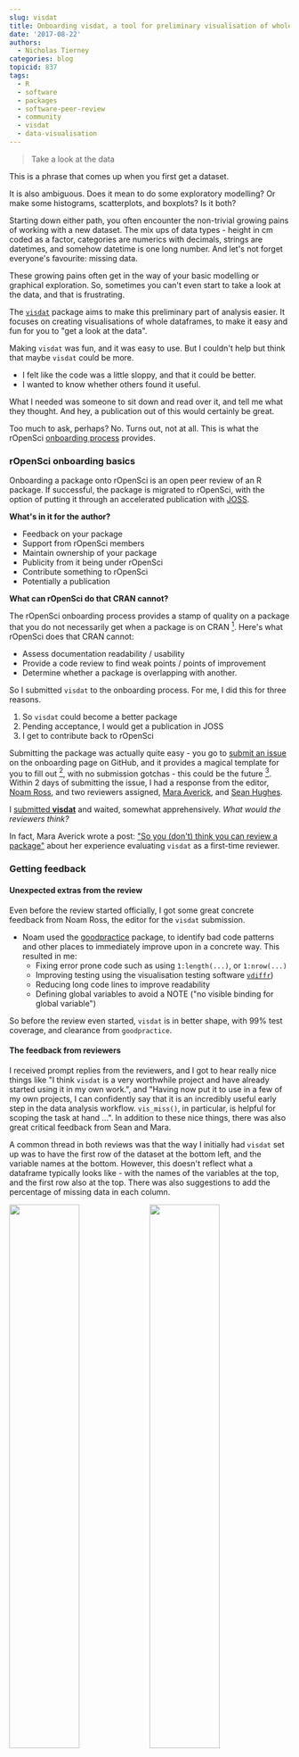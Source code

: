 ```yaml
---
slug: visdat
title: Onboarding visdat, a tool for preliminary visualisation of whole dataframes
date: '2017-08-22'
authors:
  - Nicholas Tierney
categories: blog
topicid: 837
tags:
  - R
  - software
  - packages
  - software-peer-review
  - community
  - visdat
  - data-visualisation
---
```


> Take a look at the data

This is a phrase that comes up when you first get a dataset.

It is also ambiguous. Does it mean to do some exploratory modelling? Or make some histograms, scatterplots, and boxplots? Is it both?

Starting down either path, you often encounter the non-trivial growing pains of working with a new dataset. The mix ups of data types - height in cm coded as a factor, categories are numerics with decimals, strings are datetimes, and somehow datetime is one long number. And let's not forget everyone's favourite: missing data.

These growing pains often get in the way of your basic modelling or graphical exploration. So, sometimes you can't even start to take a look at the data, and that is frustrating.

The [`visdat`](https://github.com/ropensci/visdat) package aims to make this preliminary part of analysis easier. It focuses on creating visualisations of whole dataframes, to make it easy and fun for you to "get a look at the data".

Making `visdat` was fun, and it was easy to use. But I couldn't help but think that maybe `visdat` could be more.

*  I felt like the code was a little sloppy, and that it could be better.
*  I wanted to know whether others found it useful.

What I needed was someone to sit down and read over it, and tell me what they thought. And hey, a publication out of this would certainly be great.

Too much to ask, perhaps? No. Turns out, not at all. This is what the rOpenSci [onboarding process](https://github.com/ropensci/software-review) provides.

### rOpenSci onboarding basics

Onboarding a package onto rOpenSci is an open peer review of an R package. If successful, the package is migrated to rOpenSci, with the option of putting it through an accelerated publication with [JOSS](http://joss.theoj.org/).

**What's in it for the author?**

* Feedback on your package
* Support from rOpenSci members
* Maintain ownership of your package
* Publicity from it being under rOpenSci
* Contribute something to rOpenSci
* Potentially a publication

**What can rOpenSci do that CRAN cannot?**

The rOpenSci onboarding process provides a stamp of quality on a package that you do not necessarily get when a package is on CRAN [^3]. Here's what rOpenSci does that CRAN cannot:

- Assess documentation readability / usability
- Provide a code review to find weak points / points of improvement
- Determine whether a package is overlapping with another.

[^3]: CRAN is an essential part of what makes the r-project successful and certainly without CRAN R simply would not be the language that it is today. The tasks provided by the rOpenSci onboarding require human hours, and there just isn't enough spare time and energy amongst CRAN managers.

So I submitted `visdat` to the onboarding process. For me, I did this for three reasons.

1. So `visdat` could become a better package
2. Pending acceptance, I would get a publication in JOSS
3. I get to contribute back to rOpenSci

Submitting the package was actually quite easy - you go to [submit an issue](https://github.com/ropensci/software-review/issues/new) on the onboarding page on GitHub, and it provides a magical template for you to fill out [^1], with no submission gotchas - this could be the future [^2]. Within 2 days of submitting the issue, I had a response from the editor, [Noam Ross](https://github.com/noamross), and two reviewers assigned, [Mara Averick](https://github.com/batpigandme), and [Sean Hughes](https://github.com/seaaan).

[^1]: Never used GitHub? Don't worry, creating an account is easy, and the template is all there for you. You provide very straightforward information, and it's all there at once.

[^2]: With some journals, the submission process means you aren't always clear what information you need ahead of time. Gotchas include things like "what is the residential address of every co-author", or getting everyone to sign a copyright notice.

I [submitted **visdat**](https://github.com/ropensci/software-review/issues/87) and waited, somewhat apprehensively. _What would the reviewers think?_

In fact, Mara Averick wrote a post: ["So you (don't) think you can review a package"](https://ropensci.org/blog/blog/2017/08/22/first-package-review) about her experience evaluating `visdat` as a first-time reviewer.

### Getting feedback

#### Unexpected extras from the review

Even before the review started officially, I got some great concrete feedback from Noam Ross, the editor for the `visdat` submission.

- Noam used the [goodpractice](https://github.com/MangoTheCat/goodpractice) package, to identify bad code patterns and other places to immediately improve upon in a concrete way. This resulted in me:
  - Fixing error prone code such as using `1:length(...)`, or `1:nrow(...)`
  - Improving testing using the visualisation testing software [`vdiffr`](https://github.com/lionel-/vdiffr))
  - Reducing long code lines to improve readability
  - Defining global variables to avoid a NOTE ("no visible binding for global variable")

So before the review even started, `visdat` is in better shape, with 99% test coverage, and clearance from `goodpractice`.

#### The feedback from reviewers

I received prompt replies from the reviewers, and I got to hear really nice things like  "I think `visdat` is a very worthwhile project and have already started using it in my own work.", and "Having now put it to use in a few of my own projects, I can confidently say that it is an incredibly useful early step in the data analysis workflow. `vis_miss()`, in particular, is helpful for scoping the task at hand ...". In addition to these nice things, there was also great critical feedback from Sean and Mara.

A common thread in both reviews was that the way I initially had `visdat` set up was to have the first row of the dataset at the bottom left, and the variable names at the bottom. However, this doesn't reflect what a dataframe typically looks like - with the names of the variables at the top, and the first row also at the top. There was also suggestions to add the percentage of missing data in each column.

<img src="/assets/blog-images/2017-08-22-visdat/blog-vis-dat-compare-1.png" width="50%" /><img src="/assets/blog-images/2017-08-22-visdat/blog-vis-dat-compare-2.png" width="50%" /><img src="/assets/blog-images/2017-08-22-visdat/blog-vis-dat-compare-3.png" width="50%" /><img src="/assets/blog-images/2017-08-22-visdat/blog-vis-dat-compare-4.png" width="50%" />

_On the left are the old `visdat` and vismiss plots, and on the right are the new `visdat` and vismiss plots._

Changing this makes the plots make a lot more sense, and read better.

Mara made me aware of the warning and error messages that I had let crop up in the package. This was something I had grown to accept - the plot worked, right? But Mara pointed out that from a user perspective, seeing these warnings and messages can be a negative experience for the user, and something that might stop them from using it - how do they know if their plot is accurate with all these warnings? Are they using it wrong?

Sean gave practical advice on reducing code duplication, explaining how to write general construction method to prepare the data for the plots. Sean also explained how to write C++ code to improve the speed of `vis_guess()`.

From both reviewers I got nitty gritty feedback about my writing - places where documentation that was just a bunch of notes I made, or where I had reversed the order of a statement.

### What did I think?

I think that getting feedback in general on your own work can be a bit hard to take sometimes. We get attached to our ideas, we've seen them grow from little thought bubbles all the way to "all growed up" R packages. I was apprehensive about getting feedback on `visdat`. But the feedback process from rOpenSci was, as Tina Turner put it, ["simply the best"](https://www.youtube.com/watch?v=mNU3aIJs88g).

Boiling down the onboarding review process down to a few key points, I would say it is **transparent**, **friendly**, and **thorough**.

Having the entire review process on GitHub means that everyone is accountable for what they say, and means that you can track exactly what everyone said about it _in one place_. No email chain hell with (mis)attached documents, accidental reply-alls or single replies. The whole internet is cc'd in on this discussion.

Being an rOpenSci initiative, the process is incredibly **friendly** and respectful of everyone involved. Comments are upbeat, but are also, importantly **thorough**, providing constructive feedback.

### So what does `visdat` look like?


```r
library(visdat)

vis_dat(airquality)
```

![visdat-example](/assets/blog-images/2017-08-22-visdat/blog-vis-dat-example-1.png)

This shows us a visual analogue of our data, the variable names are shown on the top, and the class of each variable is shown, along with where missing data.

You can focus in on missing data with `vis_miss()`


```r
vis_miss(airquality)
```

![vis-miss-example](/assets/blog-images/2017-08-22-visdat/blog-vis-miss-aq-1.png)

This shows only missing and present information in the data. In addition to `vis_dat()` it shows the percentage of missing data for each variable and also the overall amount of missing data. `vis_miss()` will also indicate when a dataset has no missing data at all, or a very small percentage.

### The future of `visdat`

There are some really exciting changes coming up for `visdat`. The first is making a plotly version of all of the figures that provides useful tooltips and interactivity. The second and third changes to bring in later down the track are to include the idea of visualising expectations, where the user can search their data for particular things, such as particular characters like "~" or values like -99, or -0, or conditions "x > 101", and visualise them. Another final idea is to make it easy to visually compare two dataframes of differing size. We also want to work on providing consistent palettes for particular datatypes. For example, character, numerics, integers, and datetime would all have different (and consistently different) colours.

I am very interested to hear how people use `visdat` in their work, so if you have suggestions or feedback I would love to hear from you! The best way to leave feedback is by [filing an issue](https://github.com/ropensci/visdat/issues/new), or perhaps sending me an email at nicholas [dot] tierney [at] gmail [dot] com.

### The future of your R package?

If you have an R package you should give some serious thought about submitting it to the rOpenSci through their onboarding process. There are very clear guidelines on their [onboarding GitHub page](https://github.com/ropensci/software-review). If you aren't sure about [package fit](https://ropensci.github.io/dev_guide/policies.html#aims-and-scope), you can submit a [pre-submission enquiry](https://github.com/ropensci/software-review/issues?q=is%3Aissue+label%3A0%2Fpresubmission) - the editors are nice and friendly, and a positive experience awaits you!

